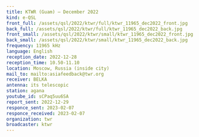 ```yaml
---
title: KTWR (Guam) — December 2022
kind: e-QSL
front_full: /assets/qsl/2022/ktwr/full/ktwr_11965_dec2022_front.jpg
back_full: /assets/qsl/2022/ktwr/full/ktwr_11965_dec2022_back.jpg
front_small: /assets/qsl/2022/ktwr/small/ktwr_11965_dec2022_front.jpg
back_small: /assets/qsl/2022/ktwr/small/ktwr_11965_dec2022_back.jpg
frequency: 11965 kHz
language: English
reception_date: 2022-12-28
reception_time: 10.50-11.10
location: Moscow, Russia (inside city)
mail_to: mailto:asiafeedback@twr.org
receiver: BELKA
antenna: its telescopic
station: agana
youtube_id: sCPaq5uu6SA
report_sent: 2022-12-29
responce_sent: 2023-02-07
responce_received: 2023-02-07
organization: twr
broadcaster: ktwr
---
```

